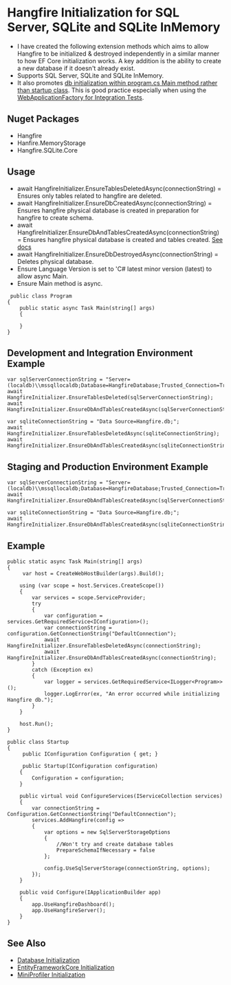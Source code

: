 # Hangfire Initialization for SQL Server, SQLite and SQLite InMemory

* I have created the following extension methods which aims to allow Hangfire to be initialized & destroyed independently in a similar manner to how EF Core initialization works. A key addition is the ability to create a new database if it doesn't already exist.
* Supports SQL Server, SQLite and SQLite InMemory.
* It also promotes [db initialization within program.cs Main method rather than startup class](https://docs.microsoft.com/en-us/aspnet/core/data/ef-mvc/intro?view=aspnetcore-2.2). This is good practice especially when using the [WebApplicationFactory for Integration Tests](https://docs.microsoft.com/en-us/aspnet/core/test/integration-tests?view=aspnetcore-2.2).

## Nuget Packages
* Hangfire
* Hanfire.MemoryStorage
* Hangfire.SQLite.Core

## Usage
* await HangfireInitializer.EnsureTablesDeletedAsync(connectionString) = Ensures only tables related to hangfire are deleted.
* await HangfireInitializer.EnsureDbCreatedAsync(connectionString) = Ensures hangfire physical database is created in preparation for hangfire to create schema.
* await HangfireInitializer.EnsureDbAndTablesCreatedAsync(connectionString) = Ensures hangfire physical database is created and tables created. [See docs](http://docs.hangfire.io/en/latest/configuration/using-sql-server.html)
* await HangfireInitializer.EnsureDbDestroyedAsync(connectionString) = Deletes physical database.
* Ensure Language Version is set to 'C# latest minor version (latest) to allow async Main.
* Ensure Main method is async.
```
 public class Program
{
	public static async Task Main(string[] args)
	{
		
	}
}
```

## Development and Integration Environment Example
```
var sqlServerConnectionString = "Server=(localdb)\\mssqllocaldb;Database=HangfireDatabase;Trusted_Connection=True;MultipleActiveResultSets=true;";
await HangfireInitializer.EnsureTablesDeleted(sqlServerConnectionString);
await HangfireInitializer.EnsureDbAndTablesCreatedAsync(sqlServerConnectionString);

var sqliteConnectionString = "Data Source=Hangfire.db;";
await HangfireInitializer.EnsureTablesDeletedAsync(sqliteConnectionString);
await HangfireInitializer.EnsureDbAndTablesCreatedAsync(sqliteConnectionString);
```

## Staging and Production Environment Example
```
var sqlServerConnectionString = "Server=(localdb)\\mssqllocaldb;Database=HangfireDatabase;Trusted_Connection=True;MultipleActiveResultSets=true;";
await HangfireInitializer.EnsureDbAndTablesCreatedAsync(sqlServerConnectionString);

var sqliteConnectionString = "Data Source=Hangfire.db;";
await HangfireInitializer.EnsureDbAndTablesCreatedAsync(sqliteConnectionString);
```

## Example
```
public static async Task Main(string[] args)
{
     var host = CreateWebHostBuilder(args).Build();

    using (var scope = host.Services.CreateScope())
    {
        var services = scope.ServiceProvider;
        try
        {
            var configuration = services.GetRequiredService<IConfiguration>();
			var connectionString = configuration.GetConnectionString("DefaultConnection");
            await HangfireInitializer.EnsureTablesDeletedAsync(connectionString);
			await HangfireInitializer.EnsureDbAndTablesCreatedAsync(connectionString);
        }
        catch (Exception ex)
        {
            var logger = services.GetRequiredService<ILogger<Program>>();
            logger.LogError(ex, "An error occurred while initializing Hangfire db.");
        }
    }

    host.Run();
}

public class Startup
{
     public IConfiguration Configuration { get; }

	 public Startup(IConfiguration configuration)
	{
		Configuration = configuration;
	}
	
	public virtual void ConfigureServices(IServiceCollection services)
	{
		var connectionString = Configuration.GetConnectionString("DefaultConnection");
		services.AddHangfire(config =>
		{
			var options = new SqlServerStorageOptions
			{
				//Won't try and create database tables
				PrepareSchemaIfNecessary = false
			};

			config.UseSqlServerStorage(connectionString, options);
		});
	}

	public void Configure(IApplicationBuilder app)
	{
		app.UseHangfireDashboard();
		app.UseHangfireServer();
	}
}
```

## See Also
* [Database Initialization](https://github.com/davidikin45/Database.Initialization)
* [EntityFrameworkCore Initialization](https://github.com/davidikin45/EntityFrameworkCore.Initialization)
* [MiniProfiler Initialization](https://github.com/davidikin45/MiniProfilerDb.Initialization)